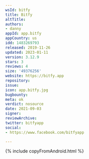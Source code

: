 ```yaml
---
wsId: bitfy
title: Bitfy
altTitle: 
authors:
- danny
appId: app.bitfy
appCountry: us
idd: 1483269793
released: 2019-11-26
updated: 2023-01-11
version: 3.12.9
stars: 3
reviews: 4
size: '49376256'
website: https://bitfy.app
repository: 
issue: 
icon: app.bitfy.jpg
bugbounty: 
meta: ok
verdict: nosource
date: 2021-09-03
signer: 
reviewArchive: 
twitter: bitfyapp
social:
- https://www.facebook.com/bitfyapp

---
```


{% include copyFromAndroid.html %}
